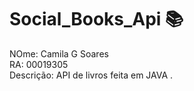 # Social_Books_Api :books:

NOme: Camila G Soares <br />
RA: 00019305 <br />
Descrição: API de livros feita em JAVA .
